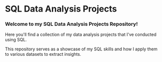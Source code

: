 # SQL Data Analysis Projects
<!DOCTYPE html>
<html>
<head>
</head>
<body>
<h3>Welcome to my SQL Data Analysis Projects Repository! </h3>
<p>Here you'll find a collection of my data analysis projects that I've conducted using SQL.</p>
<p>This repository serves as a showcase of my SQL skills and how I apply them to various datasets to extract insights.</p>
<p></p>
</body>
</html>

